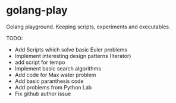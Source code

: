 # golang-play
Golang playground. Keeping scripts, experiments and executables. 

TODO: 
- Add Scripts which solve basic Euler problems
- Implement interesting design patterns (Iterator)
- add script for tempo
- Implement basic search algorithms
- Add code for Max water problem
- Add basic paranthesis code
- Add problems from Python Lab
- Fix github author issue

